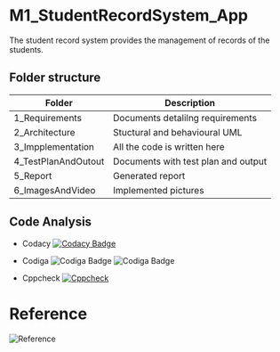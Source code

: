 # M1_StudentRecordSystem_App
 The student record system provides the management of records of the students.
 
 
 ## Folder structure
 
 |   Folder           |Description                         | 
 |--------------------|------------------------------------|
 |1_Requirements      |Documents detalilng requirements    |
 |2_Architecture      |Stuctural and behavioural UML       |
 |3_Impplementation   |All the code is written here        | 
 |4_TestPlanAndOutout |Documents with test plan and output |
 |5_Report            |Generated report                    |   
 |6_ImagesAndVideo             |Implemented pictures                |
 

 ##  Code Analysis
 * Codacy
  [![Codacy Badge](https://app.codacy.com/project/badge/Grade/2bb317b28f654b7d88c7292fa210e5ba)](https://www.codacy.com/gh/Ambikass/M1_StudentRecordSystem_App/dashboard?utm_source=github.com&amp;utm_medium=referral&amp;utm_content=Ambikass/M1_StudentRecordSystem_App&amp;utm_campaign=Badge_Grade)
  
 * Codiga
![Codiga Badge](https://api.codiga.io/project/31255/score/svg)
![Codiga Badge](https://api.codiga.io/project/31255/status/svg)

* Cppcheck
[![Cppcheck](https://github.com/Ambikass/M1_StudentRecordSystem_App/actions/workflows/cppcheck.yml/badge.svg)](https://github.com/Ambikass/M1_StudentRecordSystem_App/actions/workflows/cppcheck.yml)


# Reference
![Reference](https://aticleworld.com/student-record-system-project-in-c/#:~:text=The%20mini%2Dproject%20%E2%80%9CStudent%20Record,Blocks%20with%20the%20GCC%20compiler)
